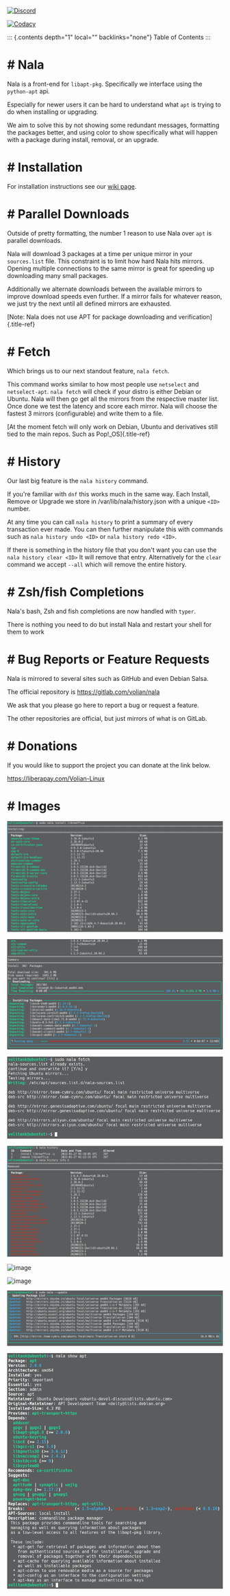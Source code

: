[![Discord](https://img.shields.io/discord/923757419253882920?color=5865F2&label=Discord&logo=discord&logoColor=FFFFFF&style=flat-square)](https://discord.gg/JEFpg73yr7)

[![Codacy](https://app.codacy.com/project/badge/Grade/686108742fe042c6b31965b5cf51a042)](https://www.codacy.com/gl/volian/nala/dashboard?utm_source=gitlab.com&amp;utm_medium=referral&amp;utm_content=volian/nala&amp;utm_campaign=Badge_Grade)

::: {.contents depth="1" local="" backlinks="none"}
Table of Contents
:::

# \# Nala

Nala is a front-end for `libapt-pkg`. Specifically we interface using
the `python-apt` api.

Especially for newer users it can be hard to understand what `apt` is
trying to do when installing or upgrading.

We aim to solve this by not showing some redundant messages, formatting
the packages better, and using color to show specifically what will
happen with a package during install, removal, or an upgrade.

# \# Installation

For installation instructions see our [wiki
page](https://gitlab.com/volian/nala/-/wikis/Installation).

# \# Parallel Downloads

Outside of pretty formatting, the number 1 reason to use Nala over `apt`
is parallel downloads.

Nala will download 3 packages at a time per unique mirror in your
`sources.list` file. This constraint is to limit how hard Nala hits
mirrors. Opening multiple connections to the same mirror is great for
speeding up downloading many small packages.

Additionally we alternate downloads between the available mirrors to
improve download speeds even further. If a mirror fails for whatever
reason, we just try the next until all defined mirrors are exhausted.

[Note: Nala does not use APT for package downloading and
verification]{.title-ref}

# \# Fetch

Which brings us to our next standout feature, `nala fetch`.

This command works similar to how most people use `netselect` and
`netselect-apt`. `nala fetch` will check if your distro is either Debian
or Ubuntu. Nala will then go get all the mirrors from the respective
master list. Once done we test the latency and score each mirror. Nala
will choose the fastest 3 mirrors (configurable) and write them to a
file.

[At the moment fetch will only work on Debian, Ubuntu and derivatives
still tied to the main repos. Such as Pop!\_OS]{.title-ref}

# \# History

Our last big feature is the `nala history` command.

If you\'re familiar with `dnf` this works much in the same way. Each
Install, Remove or Upgrade we store in /var/lib/nala/history.json with a
unique `<ID>` number.

At any time you can call `nala history` to print a summary of every
transaction ever made. You can then further manipulate this with
commands such as `nala history undo <ID>` or `nala history redo <ID>`.

If there is something in the history file that you don\'t want you can
use the `nala history clear <ID>` It will remove that entry.
Alternatively for the `clear` command we accept `--all` which will
remove the entire history.

# \# Zsh/fish Completions

Nala\'s bash, Zsh and fish completions are now handled with `typer`.

There is nothing you need to do but install Nala and restart your shell
for them to work

# \# Bug Reports or Feature Requests

Nala is mirrored to several sites such as GitHub and even Debian Salsa.

The official repository is <https://gitlab.com/volian/nala>

We ask that you please go here to report a bug or request a feature.

The other repositories are official, but just mirrors of what is on
GitLab.

# \# Donations

If you would like to support the project you can donate at the link
below.

<https://liberapay.com/Volian-Linux>

# \# Images

![image](/imgs/nala-install-1.png)

![image](/imgs/nala-install-2.png)

![image](/imgs/nala-fetch.png)

![image](/imgs/nala-history-info.png)

![image](/imgs/nala-history-undo-1.png)

![image](/imgs/nala-history-undo-2.png)

![image](/imgs/nala-update.png)

![image](/imgs/nala-show-apt.png)
